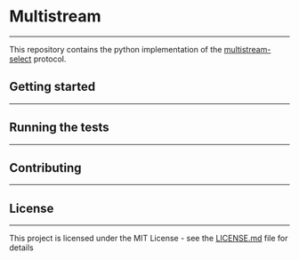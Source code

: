 # Multistream
--------------
This repository contains the python implementation of the [multistream-select](https://github.com/multiformats/multistream) protocol.

## Getting started
-------------------

## Running the tests
---------------------

## Contributing
---------------

## License
-----------
This project is licensed under the MIT License - see the [LICENSE.md]() file for details
